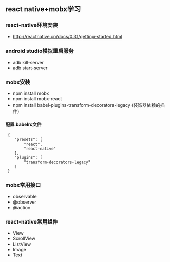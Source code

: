 ## react native+mobx学习

### react-native环境安装


 + http://reactnative.cn/docs/0.31/getting-started.html



### android studio模拟重启服务
 + adb kill-server
 + adb start-server

### mobx安装
 + npm install mobx 
 + npm install mobx-react 
 + npm install babel-plugins-transform-decorators-legacy (装饰器依赖的插件)
#### 配置.babelrc文件
     {
        "presets": [
            "react",
            "react-native"
        ],
        "plugins": [
            "transform-decorators-legacy"
        ]
     }

### mobx常用接口
 + observable
 + @observer
 + @action

### react-native常用组件
 + View
 + ScrollView
 + ListView
 + Image
 + Text






